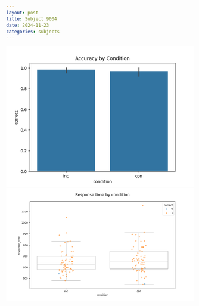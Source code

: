 ```yaml
---
layout: post
title: Subject 9004
date: 2024-11-23
categories: subjects
---
```


![](data/9004/run-26/9004_NF_acc.png)
![](data/9004/run-26/9004_NF_rt.png)
